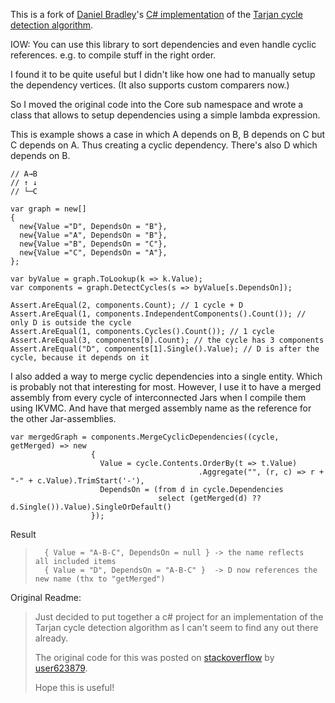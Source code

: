 ﻿This is a fork of [Daniel Bradley](https://github.com/danielrbradley)'s [C# implementation](https://github.com/danielrbradley/CycleDetection) of the [Tarjan cycle detection algorithm](http://en.wikipedia.org/wiki/Tarjan's_strongly_connected_components_algorithm).

IOW: You can use this library to sort dependencies and even handle cyclic references. e.g. to compile stuff in the right order.

I found it to be quite useful but I didn't like how one had to manually setup the dependency vertices. (It also supports custom comparers now.)

So I moved the original code into the Core sub namespace and wrote a class that allows to setup dependencies using a simple lambda expression.

This is example shows a case in which A depends on B, B depends on C but C depends on A. Thus creating a cyclic dependency.
There's also D which depends on B. 

    // A→B
    // ↑ ↓
    // └─C

    var graph = new[]
    {
      new{Value ="D", DependsOn = "B"},
      new{Value ="A", DependsOn = "B"},
      new{Value ="B", DependsOn = "C"},
      new{Value ="C", DependsOn = "A"},
    };

    var byValue = graph.ToLookup(k => k.Value);
    var components = graph.DetectCycles(s => byValue[s.DependsOn]);

    Assert.AreEqual(2, components.Count); // 1 cycle + D
    Assert.AreEqual(1, components.IndependentComponents().Count()); // only D is outside the cycle
    Assert.AreEqual(1, components.Cycles().Count()); // 1 cycle
    Assert.AreEqual(3, components[0].Count); // the cycle has 3 components
    Assert.AreEqual("D", components[1].Single().Value); // D is after the cycle, because it depends on it

I also added a way to merge cyclic dependencies into a single entity. Which is probably not that interesting for most. 
However, I use it to have a merged assembly from every cycle of interconnected Jars when I compile them using IKVMC. And have that merged assembly name as the reference for the other Jar-assemblies.

    var mergedGraph = components.MergeCyclicDependencies((cycle, getMerged) => new
                      {
                        Value = cycle.Contents.OrderBy(t => t.Value)
                                              .Aggregate("", (r, c) => r + "-" + c.Value).TrimStart('-'),
                        DependsOn = (from d in cycle.Dependencies
                                     select (getMerged(d) ?? d.Single()).Value).SingleOrDefault()
                      });
Result

>		{ Value = "A-B-C", DependsOn = null } -> the name reflects  all included items
>		{ Value = "D", DependsOn = "A-B-C" }  -> D now references the new name (thx to "getMerged")


Original Readme:

> Just decided to put together a c# project for an implementation of the Tarjan cycle detection algorithm as I can't seem to find any out there already.
> 
> The original code for this was posted on [stackoverflow](http://stackoverflow.com/questions/6643076/tarjan-cycle-detection-help-c-sharp) by [user623879](http://stackoverflow.com/users/623879/user623879). 
> 
> Hope this is useful!
